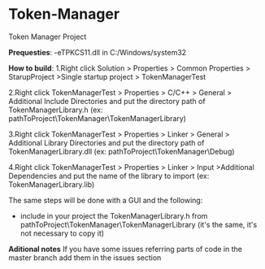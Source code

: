 # Token-Manager
Token Manager Project


**Prequesties**:
-eTPKCS11.dll in C:/Windows/system32


**How to build**:
1.Right click Solution > Properties > Common Properties > StarupProject >Single startup project > TokenManagerTest

2.Right click TokenManagerTest > Properties > C/C++ > General > Additional Include Directories and put the directory path of TokenManagerLibrary.h (ex: pathToProject\TokenManager\TokenManagerLibrary)

3.Right click TokenManagerTest > Properties > Linker > General > Additional Library Directories and put the directory path of TokenManagerLibrary.dll (ex: pathToProject\TokenManager\Debug)

4.Right click TokenManagerTest > Properties > Linker > Input >Additional Dependencies and put the name of the library to import 
(ex: TokenManagerLibrary.lib)

The same steps will be done with a GUI and the following:
- include in your project the TokenManagerLibrary.h from pathToProject\TokenManager\TokenManagerLibrary (it's the same, it's not necessary to copy it)


**Aditional notes**
If you have some issues referring parts of code in the master branch add them in the issues section
